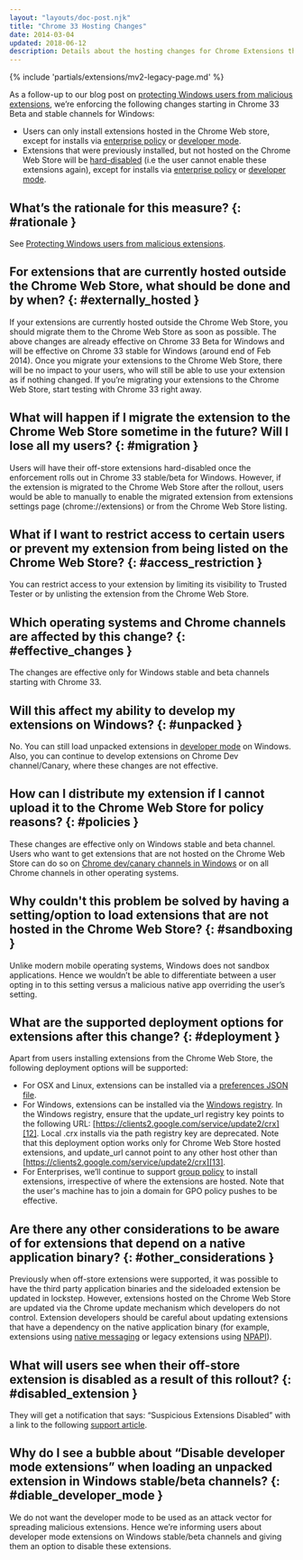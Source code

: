 ```yaml
---
layout: "layouts/doc-post.njk"
title: "Chrome 33 Hosting Changes"
date: 2014-03-04
updated: 2018-06-12
description: Details about the hosting changes for Chrome Extensions that started in version 33 of Chrome.
---
```


{% include 'partials/extensions/mv2-legacy-page.md' %}

As a follow-up to our blog post on [protecting Windows users from malicious extensions][1], we’re
enforcing the following changes starting in Chrome 33 Beta and stable channels for Windows:

- Users can only install extensions hosted in the Chrome Web store, except for installs via
  [enterprise policy][2] or [developer mode][3].
- Extensions that were previously installed, but not hosted on the Chrome Web Store will be
  [hard-disabled][4] (i.e the user cannot enable these extensions again), except for installs via
  [enterprise policy][5] or [developer mode][6].

## What’s the rationale for this measure? {: #rationale }

See [Protecting Windows users from malicious extensions][7].

## For extensions that are currently hosted outside the Chrome Web Store, what should be done and by when? {: #externally_hosted }

If your extensions are currently hosted outside the Chrome Web Store, you should migrate them to the
Chrome Web Store as soon as possible. The above changes are already effective on Chrome 33 Beta for
Windows and will be effective on Chrome 33 stable for Windows (around end of Feb 2014). Once you
migrate your extensions to the Chrome Web Store, there will be no impact to your users, who will
still be able to use your extension as if nothing changed. If you’re migrating your extensions to
the Chrome Web Store, start testing with Chrome 33 right away.

## What will happen if I migrate the extension to the Chrome Web Store sometime in the future? Will I lose all my users? {: #migration }

Users will have their off-store extensions hard-disabled once the enforcement rolls out in Chrome 33
stable/beta for Windows. However, if the extension is migrated to the Chrome Web Store after the
rollout, users would be able to manually to enable the migrated extension from extensions settings
page (chrome://extensions) or from the Chrome Web Store listing.

## What if I want to restrict access to certain users or prevent my extension from being listed on the Chrome Web Store? {: #access_restriction }

You can restrict access to your extension by limiting its visibility to Trusted Tester or by
unlisting the extension from the Chrome Web Store.

## Which operating systems and Chrome channels are affected by this change? {: #effective_changes }

The changes are effective only for Windows stable and beta channels starting with Chrome 33.

## Will this affect my ability to develop my extensions on Windows? {: #unpacked }

No. You can still load unpacked extensions in [developer mode][8] on Windows. Also, you can continue
to develop extensions on Chrome Dev channel/Canary, where these changes are not effective.

## How can I distribute my extension if I cannot upload it to the Chrome Web Store for policy reasons? {: #policies }

These changes are effective only on Windows stable and beta channel. Users who want to get
extensions that are not hosted on the Chrome Web Store can do so on [Chrome dev/canary channels in
Windows][9] or on all Chrome channels in other operating systems.

## Why couldn't this problem be solved by having a setting/option to load extensions that are not hosted in the Chrome Web Store? {: #sandboxing }

Unlike modern mobile operating systems, Windows does not sandbox applications. Hence we wouldn’t be
able to differentiate between a user opting in to this setting versus a malicious native app
overriding the user’s setting.

## What are the supported deployment options for extensions after this change? {: #deployment }

Apart from users installing extensions from the Chrome Web Store, the following deployment options
will be supported:

- For OSX and Linux, extensions can be installed via a [preferences JSON file][10].
- For Windows, extensions can be installed via the [Windows registry][11]. In the Windows registry,
  ensure that the update_url registry key points to the following URL:
  [https://clients2.google.com/service/update2/crx][12]. Local .crx installs via the path registry
  key are deprecated. Note that this deployment option works only for Chrome Web Store hosted
  extensions, and update_url cannot point to any other host other than
  [https://clients2.google.com/service/update2/crx][13].
- For Enterprises, we’ll continue to support [group policy][14] to install extensions, irrespective
  of where the extensions are hosted. Note that the user's machine has to join a domain for GPO
  policy pushes to be effective.

## Are there any other considerations to be aware of for extensions that depend on a native application binary? {: #other_considerations }

Previously when off-store extensions were supported, it was possible to have the third party
application binaries and the sideloaded extension be updated in lockstep. However, extensions hosted
on the Chrome Web Store are updated via the Chrome update mechanism which developers do not control.
Extension developers should be careful about updating extensions that have a dependency on the
native application binary (for example, extensions using [native messaging][15] or legacy extensions
using [NPAPI][16]).

## What will users see when their off-store extension is disabled as a result of this rollout? {: #disabled_extension }

They will get a notification that says: “Suspicious Extensions Disabled” with a link to the
following [support article][17].

## Why do I see a bubble about “Disable developer mode extensions” when loading an unpacked extension in Windows stable/beta channels? {: #diable_developer_mode }

We do not want the developer mode to be used as an attack vector for spreading malicious extensions.
Hence we’re informing users about developer mode extensions on Windows stable/beta channels and
giving them an option to disable these extensions.

[1]: http://blog.chromium.org/2013/11/protecting-windows-users-from-malicious.html
[2]: https://support.google.com/chrome/a/answer/188453
[3]: http://developer.chrome.com/extensions/getstarted#unpacked
[4]: https://support.google.com/chrome/answer/2811969
[5]: https://support.google.com/chrome/a/answer/188453
[6]: http://developer.chrome.com/extensions/getstarted#unpacked
[7]: http://blog.chromium.org/2013/11/protecting-windows-users-from-malicious.html
[8]: http://developer.chrome.com/extensions/getstarted#unpacked
[9]: http://www.chromium.org/getting-involved/dev-channel
[10]: http://developer.chrome.com/extensions/external_extensions#preferences
[11]: http://developer.chrome.com/extensions/external_extensions#registry
[12]: https://clients2.google.com/service/update2/crx
[13]: https://clients2.google.com/service/update2/crx
[14]: https://support.google.com/chrome/a/answer/188453?hl=en
[15]: /docs/extensions/mv2/messaging#native-messaging
[16]: http://developer.chrome.com/extensions/npapi
[17]: https://support.google.com/chrome/answer/2811969
